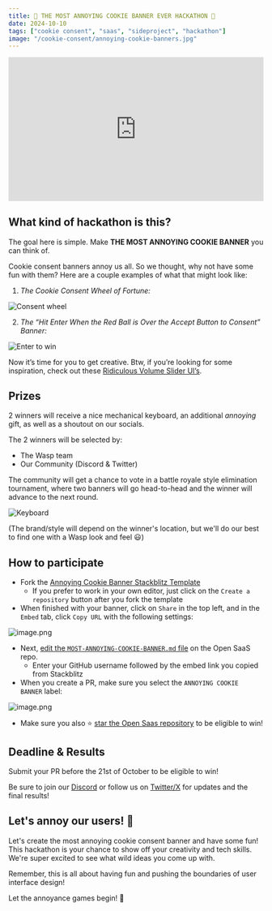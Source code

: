 ```yaml
---
title: 🍪 THE MOST ANNOYING COOKIE BANNER EVER HACKATHON 🤬
date: 2024-10-10
tags: ["cookie consent", "saas", "sideproject", "hackathon"] 
image: "/cookie-consent/annoying-cookie-banners.jpg"
---
```

<div style="position: relative; padding-bottom: 56.25%; height: 0; overflow: hidden;">
  <iframe 
    style="position: absolute; top: 0; left: 0; width: 100%; height: 100%;"
    src="https://www.youtube.com/embed/tLEEk8Q5jo4?si=U-nROtawDHrjJ4k0" 
    title="YouTube video player" 
    frameborder="0" 
    allow="accelerometer; autoplay; clipboard-write; encrypted-media; gyroscope; picture-in-picture; web-share" 
    referrerpolicy="strict-origin-when-cross-origin" 
    allowfullscreen>
  </iframe>
</div>

## What kind of hackathon is this?

The goal here is simple. Make **THE MOST ANNOYING COOKIE BANNER** you can think of.

Cookie consent banners annoy us all. So we thought, why not have some fun with them? Here are a couple examples of what that might look like:

1. *The Cookie Consent Wheel of Fortune:*

![Consent wheel](/cookie-consent/wheel.gif)

2. *The “Hit Enter When the Red Ball is Over the Accept Button to Consent” Banner:* 
    
![Enter to win](/cookie-consent/enter.gif)
    

Now it’s time for you to get creative. Btw, if you’re looking for some inspiration, check out these [Ridiculous Volume Slider UI’s](https://uxdesign.cc/the-worst-volume-control-ui-in-the-world-60713dc86950).

## Prizes

2 winners will receive a nice mechanical keyboard, an additional *annoying* gift, as well as a shoutout on our socials.

The 2 winners will be selected by:

- The Wasp team
- Our Community (Discord & Twitter)

The community will get a chance to vote in a battle royale style elimination tournament, where two banners will go head-to-head and the winner will advance to the next round.

![Keyboard](/cookie-consent/keyboard.jpg)

(The brand/style will depend on the winner's location, but we'll do our best to find one with a Wasp look and feel 😃)

## How to participate

- Fork the [Annoying Cookie Banner Stackblitz Template](https://stackblitz.com/edit/vitejs-vite-uiyjag?file=src%2Flanding-page%2Fcomponents%2FCookieConsentBanner.tsx)
    - If you prefer to work in your own editor, just click on the `Create a repository` button after you fork the template
- When finished with your banner, click on `Share` in the top left, and in the `Embed` tab, click `Copy URL` with the following settings:
    
![image.png](/cookie-consent/image.png)
    
- Next, [edit the `MOST-ANNOYING-COOKIE-BANNER.md` file](https://github.com/wasp-lang/open-saas/edit/main/MOST-ANNOYING-COOKIE-BANNER.md) on the Open SaaS repo.
    - Enter your GitHub username followed by the embed link you copied from Stackblitz
- When you create a PR, make sure you select the `ANNOYING COOKIE BANNER` label:
    
![image.png](/cookie-consent/image1.png)
    
- Make sure you also ⭐️ [star the Open Saas repository](https://github.com/wasp-lang/open-saas) to be eligible to win!

## Deadline & Results

Submit your PR before the 21st of October to be eligible to win!

Be sure to join our [Discord](https://discord.gg/rzdnErX) or follow us on [Twitter/X](https://twitter.com/wasplang) for updates and the final results!

## Let's annoy our users! 🚀

Let's create the most annoying cookie consent banner and have some fun! This hackathon is your chance to show off your creativity and tech skills. We're super excited to see what wild ideas you come up with. 

Remember, this is all about having fun and pushing the boundaries of user interface design!

Let the annoyance games begin! 🎉